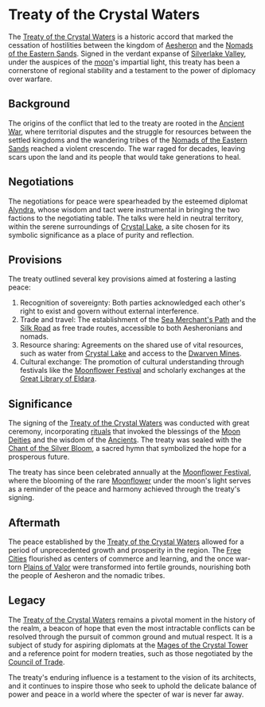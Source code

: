 # Treaty of the Crystal Waters

The [Treaty of the Crystal Waters](Treaty%20of%20the%20Crystal%20Waters.md) is a historic accord that marked the cessation of hostilities between the kingdom of [Aesheron](Aesheron.md) and the [Nomads of the Eastern Sands](Nomads%20of%20the%20Eastern%20Sands.md). Signed in the verdant expanse of [Silverlake Valley](Silverlake%20Valley.md), under the auspices of the [moon](moon.md)'s impartial light, this treaty has been a cornerstone of regional stability and a testament to the power of diplomacy over warfare.

## Background

The origins of the conflict that led to the treaty are rooted in the [Ancient War](Ancient%20War.md), where territorial disputes and the struggle for resources between the settled kingdoms and the wandering tribes of the [Nomads of the Eastern Sands](Nomads%20of%20the%20Eastern%20Sands.md) reached a violent crescendo. The war raged for decades, leaving scars upon the land and its people that would take generations to heal.

## Negotiations

The negotiations for peace were spearheaded by the esteemed diplomat [Alyndra](Alyndra.md), whose wisdom and tact were instrumental in bringing the two factions to the negotiating table. The talks were held in neutral territory, within the serene surroundings of [Crystal Lake](Crystal%20Lake.md), a site chosen for its symbolic significance as a place of purity and reflection.

## Provisions

The treaty outlined several key provisions aimed at fostering a lasting peace:

1. Recognition of sovereignty: Both parties acknowledged each other's right to exist and govern without external interference.
2. Trade and travel: The establishment of the [Sea Merchant's Path](Sea%20Merchant's%20Path.md) and the [Silk Road](Silk%20Road.md) as free trade routes, accessible to both Aesheronians and nomads.
3. Resource sharing: Agreements on the shared use of vital resources, such as water from [Crystal Lake](Crystal%20Lake.md) and access to the [Dwarven Mines](Dwarven%20Mines.md).
4. Cultural exchange: The promotion of cultural understanding through festivals like the [Moonflower Festival](Moonflower%20Festival.md) and scholarly exchanges at the [Great Library of Eldara](Great%20Library%20of%20Eldara.md).

## Significance

The signing of the [Treaty of the Crystal Waters](Treaty%20of%20the%20Crystal%20Waters.md) was conducted with great ceremony, incorporating [rituals](rituals.md) that invoked the blessings of the [Moon Deities](Moon%20Deities.md) and the wisdom of the [Ancients](Ancients.md). The treaty was sealed with the [Chant of the Silver Bloom](Chant%20of%20the%20Silver%20Bloom.md), a sacred hymn that symbolized the hope for a prosperous future.

The treaty has since been celebrated annually at the [Moonflower Festival](Moonflower%20Festival.md), where the blooming of the rare [Moonflower](Moonflower.md) under the moon's light serves as a reminder of the peace and harmony achieved through the treaty's signing.

## Aftermath

The peace established by the [Treaty of the Crystal Waters](Treaty%20of%20the%20Crystal%20Waters.md) allowed for a period of unprecedented growth and prosperity in the region. The [Free Cities](Free%20Cities.md) flourished as centers of commerce and learning, and the once war-torn [Plains of Valor](Plains%20of%20Valor.md) were transformed into fertile grounds, nourishing both the people of Aesheron and the nomadic tribes.

## Legacy

The [Treaty of the Crystal Waters](Treaty%20of%20the%20Crystal%20Waters.md) remains a pivotal moment in the history of the realm, a beacon of hope that even the most intractable conflicts can be resolved through the pursuit of common ground and mutual respect. It is a subject of study for aspiring diplomats at the [Mages of the Crystal Tower](Mages%20of%20the%20Crystal%20Tower.md) and a reference point for modern treaties, such as those negotiated by the [Council of Trade](Council%20of%20Trade.md).

The treaty's enduring influence is a testament to the vision of its architects, and it continues to inspire those who seek to uphold the delicate balance of power and peace in a world where the specter of war is never far away.